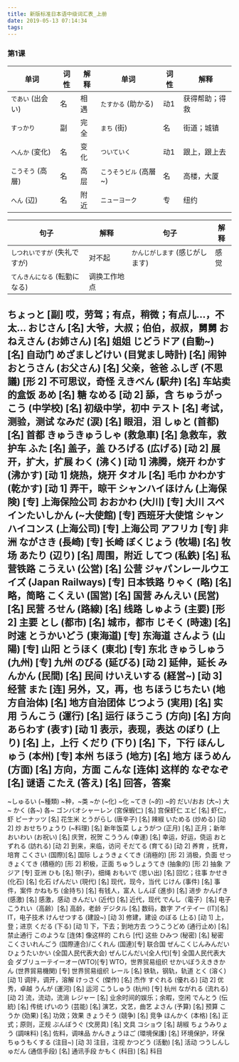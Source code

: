 ```yaml
---
title: 新版标准日本语中级词汇表_上册
date: 2019-05-13 07:14:34
tags:
---
```

### 第1课

单词             | 词性  | 解释     |  单词                           | 词性 | 解释
-----------------|------|----------|--------------------------------|------|-----
`であい` (出会い) | 名   | 相遇     | `たすかる` (助かる)              | 动1  | 获得帮助；得救
`すっかり`        | 副   | 完全     | `まち` (街)                     | 名   | 街道；城镇
`へんか` (変化)   | 名   | 变化     | `ついていく`                     | 动1  | 跟上，跟上去
`こうそう` (高層) | 名   | 高层     | `こうそうビル` (高層~)            | 名   | 高楼，大厦
`へん` (辺)      | 名   | 附近    | `ニューヨーク`                    | 专   | 纽约

句子                        | 解释        | 句子                          | 解释
----------------------------|------------|-------------------------------|-----
`しつれいですが` (失礼ですが) | 对不起      | `かんじがします` (感じがします) | 感觉
`てんきんになる` (転勤になる) | 调换工作地点

ちょっと [副] 哎，劳驾；有点，稍微；有点儿…，不太…
おじさん [名] 大爷，大叔；伯伯，叔叔，舅舅
おねえさん (お姉さん) [名] 姐姐
じどうドア (自動~) [名] 自动门
めざましどけい (目覚まし時計) [名] 闹钟
おとうさん (お父さん) [名] 父亲，爸爸
ふしぎ (不思議) [形 2] 不可思议，奇怪
えきべん (駅弁) [名] 车站卖的盒饭
あめ [名] 糖
なめる [动 2] 舔，含
ちゅうがっこう (中学校) [名] 初级中学，初中
テスト [名] 考试，测验，测试
なみだ (涙) [名] 眼泪，泪
しゅと (首都) [名] 首都
きゅうきゅうしゃ (救急車) [名] 急救车，救护车
ふた [名] 盖子，盖
ひろげる (広げる) [动 2] 展开，扩大，扩展
わく (沸く) [动 1] 沸腾，烧开
わかす (沸かす) [动 1] 烧热，烧开
タオル [名] 毛巾
かわかす (乾かす) [动 1] 弄干，晾干
シャンハイほけん (上海保険) [专] 上海保险公司
おおかわ (大川) [专] 大川
スペインたいしかん (~大使館) [专] 西班牙大使馆
シャンハイコンス (上海公司) [专] 上海公司
アフリカ [专] 非洲
ながさき (長崎) [专] 长崎
ぼくじょう (牧場) [名] 牧场
あたり (辺り) [名] 周围，附近
してつ (私鉄) [名] 私营铁路
こうえい (公営) [名] 公营
ジャパンレールウエイズ (Japan Railways) [专] 日本铁路
りゃく (略) [名] 略，简略
こくえい (国営) [名] 国营
みんえい (民営) [名] 民营
ろせん (路線) [名] 线路
しゅよう (主要) [形 2] 主要
とし (都市) [名] 城市，都市
じそく (時速) [名] 时速
とうかいどう (東海道) [专] 东海道
さんよう (山陽) [专] 山阳
とうほく (東北) [专] 东北
きゅうしゅう (九州) [专] 九州
のびる (延びる) [动 2] 延伸，延长
みんかん (民間) [名] 民间
けいえいする (経営~) [动 3] 经营
また [连] 另外，又，再，也
ちほうじちたい (地方自治体) [名] 地方自治团体
じつよう (実用) [名] 实用
うんこう (運行) [名] 运行
ほうこう (方向) [名] 方向
あらわす (表す) [动 1] 表示，表现，表达
のぼり (上り) [名] 上，上行
くだり (下り) [名] 下，下行
ほんしゅう (本州) [专] 本州
ちほう (地方) [名] 地方
ほうめん (方面) [名] 方向，方面
こんな [连体] 这样的
なぞなぞ [名] 谜语
こたえ (答え) [名] 回答，答案
---------------------------------------
~しゅるい (~種類) ~种，~类
~か (~化) ~化
~てき (~的) ~的
だい/おお (大~) 大~
かく (各~) 各~
ゴンバオシャーレン (宮保蝦仁) [名] 宫保虾仁
エビ [名] 虾仁，虾
ピーナッツ [名] 花生米
とうがらし (唐辛子) [名] 辣椒
いためる (炒める) [动 2] 炒
おせちりょうり (~料理) [名] 新年饭菜
しょうがつ (正月) [名] 正月；新年
おいわい (お祝い) [名] 庆贺，祝贺
こううん (幸運) [名] 幸运，好运，侥运
おとずれる (訪れる) [动 2] 到来，来临，访问
そだてる (育てる) [动 2] 养育 ，抚育，培育
こくさい (国際)[名] 国际
しょうきょくてき (消極的) [形 2] 消极，负面
せっきょくてき (積極的) [形 2] 积极，正面
ちゅうしょうてき (抽象的) [形 2] 抽象
アジア [专] 亚洲
ひも [名] 带(子)，细绳
おもいで (思い出) [名] 回忆；往事
かせき (化石) [名] 化石
げんだい (現代) [名] 现代，现今，当代
じけん (事件) [名] 事件，案件
かねもち (金持ち) [名] 有钱人，富人
しんぽ (進歩) [名] 进步
かんげき (感激) [名] 感激，感动
きんだい (近代) [名] 近代，现代
でんし（電子）[名] 电子
こうれい（高齢）[名] 高龄，老龄
デジタル [名] 数码，数字
アイテイー (IT)[名] IT，电子技术
けんせつする (建設~) [动 3] 修建，建设
のぼる (上る) [动 1] 上，登；进京
くだる (下る) [动 1] 下，下去；到地方去
つうこうどめ (通行止め) [名] 禁止通行
このような [连体] 像这样的
これら [代] 这些
ひみつ (秘密) [名] 秘密
こくさいれんごう (国際連合)/こくれん (国連)[专] 联合国
ぜんこくじんみんだいひょうたいかい (全国人民代表大会)
ぜんじんだい(全人代)[专] 全国人民代表大会
ダブリューテイーオー(WTO)[专] WTO，世界贸易组织
せかいぼうえききかん (世界貿易機関) [专] 世界贸易组织
レール [名] 铁轨，钢轨，轨道
とく (溶く) [动 1] 调拌，调开，溶解
けっさく (傑作) [名] 杰作
すぐれる (優れる) [动 2] 优秀，卓越
うんが (運河) [名] 运河
こうしゅう (杭州) [专] 杭州
ながれる (流れる) [动 2] 流，流动，流淌
レジャー [名] 业余时间的娱乐；余暇，空闲
でんとう (伝統) [名] 传统
げいのう (芸能) [名] 演艺，文艺，曲艺
よさん (予算) [名] 预算
こうか (効果) [名] 功效；效果
きょうそう (競争) [名] 竞争
ほんかく (本格) [名] 正式；原则，正规
ぶんぼうぐ (文房具) [名] 文具
コショウ [名] 胡椒
ちょうみりょう (調味料) [名] 佐料，调味品
かんきょうほご (環境保護) [名] 环境保护，环保
ちゅうもくする (注目~) [动 3] 注目，注视
かつどう (活動) [名] 活动
つうしんしゅだん (通信手段) [名] 通讯手段
かもく (科目) [名] 科目
